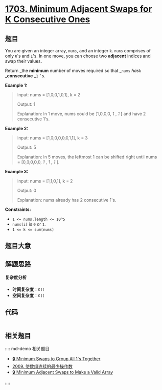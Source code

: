 # [1703. Minimum Adjacent Swaps for K Consecutive Ones](https://leetcode.com/problems/minimum-adjacent-swaps-for-k-consecutive-ones/)

## 题目

You are given an integer array, `nums`, and an integer `k`. `nums` comprises
of only `0`'s and `1`'s. In one move, you can choose two **adjacent** indices
and swap their values.

Return _the **minimum** number of moves required so that _`nums` _has_`k`
_**consecutive** _`1` _' s_.

**Example 1:**

> Input: nums = [1,0,0,1,0,1], k = 2
>
> Output: 1
>
> Explanation: In 1 move, nums could be [1,0,0,0, _1_ , _1_ ] and have 2 consecutive 1's.

**Example 2:**

> Input: nums = [1,0,0,0,0,0,1,1], k = 3
>
> Output: 5
>
> Explanation: In 5 moves, the leftmost 1 can be shifted right until nums = [0,0,0,0,0, _1_ , _1_ , _1_ ].

**Example 3:**

> Input: nums = [1,1,0,1], k = 2
>
> Output: 0
>
> Explanation: nums already has 2 consecutive 1's.

**Constraints:**

- `1 <= nums.length <= 10^5`
- `nums[i]` is `0` or `1`.
- `1 <= k <= sum(nums)`

## 题目大意

## 解题思路

#### 复杂度分析

- **时间复杂度**：`O()`
- **空间复杂度**：`O()`

## 代码

```javascript

```

## 相关题目

:::: md-demo 相关题目

- [🔒 Minimum Swaps to Group All 1's Together](https://leetcode.com/problems/minimum-swaps-to-group-all-1s-together)
- [2009. 使数组连续的最少操作数](https://leetcode.com/problems/minimum-number-of-operations-to-make-array-continuous)
- [🔒 Minimum Adjacent Swaps to Make a Valid Array](https://leetcode.com/problems/minimum-adjacent-swaps-to-make-a-valid-array)

::::
